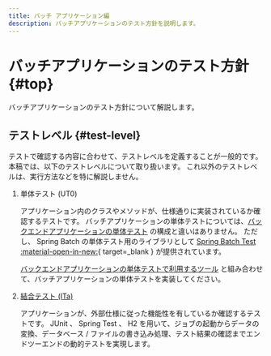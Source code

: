 ```yaml
---
title: バッチ アプリケーション編
description: バッチアプリケーションのテスト方針を説明します。
---
```


# バッチアプリケーションのテスト方針 {#top}

バッチアプリケーションのテスト方針について解説します。

## テストレベル {#test-level}

テストで確認する内容に合わせて、テストレベルを定義することが一般的です。
本稿では、以下のテストレベルについて取り扱います。
これ以外のテストレベルは、実行方法などを特に解説しません。

1. 単体テスト (UT0)

    アプリケーション内のクラスやメソッドが、仕様通りに実装されているか確認するテストです。
    バッチアプリケーションの単体テストについては、[バックエンドアプリケーションの単体テスト](../../client-side-rendering/test/backend-application/unit-test.md) の構成と違いはありません。
    ただし、 Spring Batch の単体テスト用のライブラリとして [Spring Batch Test :material-open-in-new:](https://spring.pleiades.io/spring-batch/reference/){ target=_blank } が提供されています。
  
    [バックエンドアプリケーションの単体テストで利用するツール](../../client-side-rendering/test/backend-application/unit-test.md#ut0-dynamic-testing-tools) と組み合わせて、バッチアプリケーションの単体テストを実装してください。

1. [結合テスト (ITa)](./integration-test.md)

    アプリケーションが、外部仕様に従った機能性を有しているか確認するテストです。
    JUnit 、 Spring Test 、 H2 を用いて、ジョブの起動からデータの変換、データベース / ファイルの書き込み処理、テスト結果の確認までエンドツーエンドの動的テストを実現します。
